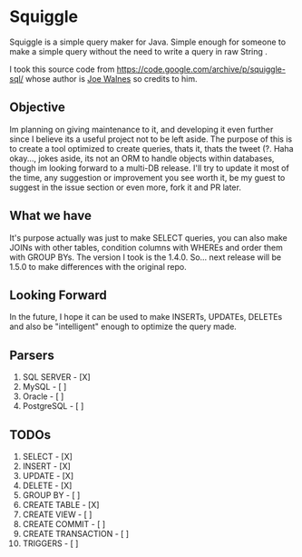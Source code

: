 # Squiggle

Squiggle is a simple query maker for Java. Simple enough for someone to make a simple query without the need to write a query in raw String .

I took this source code from https://code.google.com/archive/p/squiggle-sql/ whose author is <a href="joe@truemesh.com">Joe Walnes</a> so credits to him.

## Objective

Im planning on giving maintenance to it, and developing it even further since I believe its a useful project not to be left aside. The purpose of this is to create a tool optimized to create queries, thats it, thats the tweet (?. Haha okay..., jokes aside, its not an ORM to handle objects within databases, though im looking forward to a multi-DB release. I'll try to update it most of the time, any suggestion or improvement you see worth it, be my guest to suggest in the issue section or even more, fork it and PR later.

## What we have

It's purpose actually was just to make SELECT queries, you can also make JOINs with other tables, condition columns with WHEREs and order them with GROUP BYs.
The version I took is the 1.4.0. So... next release will be 1.5.0 to make differences with the original repo.

## Looking Forward

In the future, I hope it can be used to make INSERTs, UPDATEs, DELETEs and also be "intelligent" enough to optimize the query made.

## Parsers

1. SQL SERVER - [X]
2. MySQL - [ ]
3. Oracle - [ ]
4. PostgreSQL - [ ]

## TODOs

1. SELECT - [X]
2. INSERT - [X]
3. UPDATE - [X]
4. DELETE - [X]
5. GROUP BY - [ ]
6. CREATE TABLE - [X]
7. CREATE VIEW - [ ]
8. CREATE COMMIT - [ ]
9. CREATE TRANSACTION - [ ]
10. TRIGGERS - [ ]
